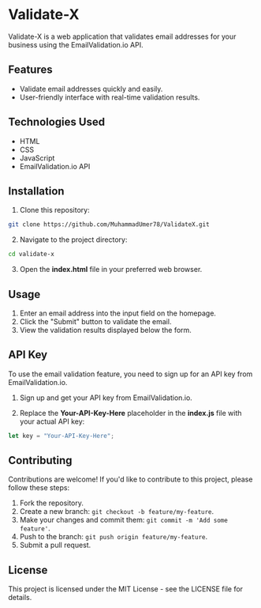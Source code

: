 # Validate-X

Validate-X is a web application that validates email addresses for your business using the EmailValidation.io API.

## Features

- Validate email addresses quickly and easily.
- User-friendly interface with real-time validation results.

## Technologies Used

- HTML
- CSS
- JavaScript
- EmailValidation.io API

## Installation

1. Clone this repository:

```bash
git clone https://github.com/MuhammadUmer78/ValidateX.git
```

2. Navigate to the project directory:

``` bash
cd validate-x
```

3. Open the **index.html** file in your preferred web browser.

## Usage
1. Enter an email address into the input field on the homepage.
2. Click the "Submit" button to validate the email.
3. View the validation results displayed below the form.

## API Key
To use the email validation feature, you need to sign up for an API key from EmailValidation.io.

1. Sign up and get your API key from EmailValidation.io.

2. Replace the **Your-API-Key-Here** placeholder in the **index.js** file with your actual API key:

``` javascript
let key = "Your-API-Key-Here";
```

## Contributing

Contributions are welcome! If you'd like to contribute to this project, please follow these steps:

1. Fork the repository.
2. Create a new branch: ```git checkout -b feature/my-feature```.
3. Make your changes and commit them: ```git commit -m 'Add some feature'```.
4. Push to the branch: ```git push origin feature/my-feature```.
5. Submit a pull request.

## License
This project is licensed under the MIT License - see the LICENSE file for details.
